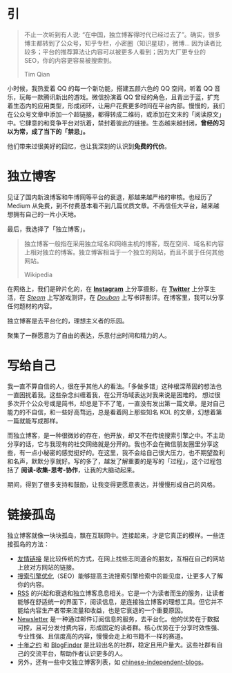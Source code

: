 # 引

> 不止一次听到有人说: “在中国，独立博客得时代已经过去了”。确实，很多博主都转到了公众号，知乎专栏，小密圈（知识星球），微博… 因为读者比较多；平台的推荐算法让内容可以被更多人看到；因为大厂更专业的 SEO，你的内容更容易被搜索到。
> 
> Tim Qian

小时候，我热爱着 QQ 的每一个新功能，搭建五颜六色的 QQ 空间，听着 QQ 音乐，玩每一款腾讯新出的游戏。微信扮演着 QQ 曾经的角色，且青出于蓝，扩充着生态内的应用类型，形成闭环，让用户花费更多时间在平台内部。慢慢的，我们在公众号文章中添加一个超链接，都得转成二维码，或添加在文末的「阅读原文」中。它肆意的和竞争平台对抗着，禁封着彼此的链接。生态越来越封闭，**曾经的习以为常，成了当下的「禁忌」。**

他们带来过很美好的回忆，也让我深刻的认识到**免费的代价**。

# 独立博客

见证了国内新浪博客和牛博网等平台的衰退，那越来越严格的审核。也经历了 Medium 从免费，到不付费基本看不到几篇优质文章。不再信任大平台，越来越想拥有自己的一片小天地。

最后，我选择了「独立博客」。

> 独立博客一般指在采用独立域名和网络主机的博客，既在空间、域名和内容上相对独立的博客。独立博客相当于一个独立的网站，而且不属于任何其他网站。
> 
> Wikipedia

在网络上，我们是碎片化的，在 __[Instagram](https://www.instagram.com/another_dayu/)__ 上分享摄影，在 __[Twitter](https://twitter.com/another_dayu)__ 上分享生活，在 _[Steam](https://steamcommunity.com/id/another_dayu/)_ 上写游戏测评，在 _[Douban](https://www.douban.com/people/103631485/?_i=3258076exX4Vr8)_ 上写书评影评。在博客里，我可以分享任何题材的内容。

独立博客是去平台化的，理想主义者的乐园。

聚集了一群愿意为了自由的表达，乐意付出时间和精力的人。

# 写给自己

我一直不算自信的人，很在乎其他人的看法。「多做多错」这种根深蒂固的想法也一直困扰着我。这些杂念纠缠着我，在公开场域表达对我来说是困难的。 想过很多次开个公众号或是简书，却总是下不了笔，一直没有发出第一篇文章。是对自己能力的不自信，和一些好高骛远，总是看着网上那些知名 KOL 的文章，幻想着第一篇就能写成那样。

而独立博客，是一种很微妙的存在，他开放，却又不在传统搜索引擎之中。不主动分享的话，它与我现有的社交网络就是分开的。我也不会在微信朋友圈里分享这些，有一点小秘密的感觉挺好的。在这里，我不会给自己很大压力，也不期望盈利和名声，默默分享就好。写的多了，越发了解重要的是写的「过程」，这个过程包括了 **阅读-收集-思考-协作**，让我的大脑动起来。

期间，得到了很多支持和鼓励，让我变得更愿意表达，并慢慢形成自己的风格。

# 链接孤岛

独立博客就像一块块孤岛，飘在互联网中。连接起来，才是它真正的模样。一些连接孤岛的方法：

-   [友情链接](https://anotherdayu.com/link-exchange/) 是比较传统的方式，在网上找些志同道合的朋友，互相在自己的网站上放对方网站的链接。
-   [搜索引擎优化](https://zh.wikipedia.org/wiki/%E6%90%9C%E5%B0%8B%E5%BC%95%E6%93%8E%E6%9C%80%E4%BD%B3%E5%8C%96)（SEO）能够提高主流搜索引擎检索中的能见度，让更多人了解你的内容。
-   [RSS](https://anotherdayu.com/2023/4528/) 的兴起和衰退和独立博客息息相关。它是一个为读者而生的服务，让读者能够在舒适统一的界面下，阅读信息，是连接独立博客的理想工具。但它并不能给内容生产者带来流量和收益，也是它衰退的一个重要原因。
-   [Newsletter](https://en.wikipedia.org/wiki/Newsletter) 是一种通过邮件订阅信息的服务，去平台化。他的优势在于数据可控，且可分发付费内容，形成固定的读者群。核心优势在于分享时效性强、专业性强、且信度高的内容，慢慢会走上和书籍不一样的赛道。
-   [十年之约](https://www.foreverblog.cn/) 和 [BlogFinder](https://bf.zzxworld.com/) 是比较出名的社群，稳定且用户量大。这些社群有自己的交流平台，帮助作者认识更多的人。
-   另外，还有一些中文独立博客列表，如 [chinese-independent-blogs](https://github.com/timqian/chinese-independent-blogs)。